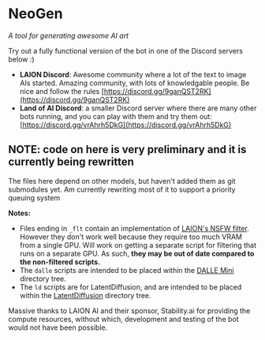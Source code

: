 # NeoGen
*A tool for generating awesome AI art*

Try out a fully functional version of the bot in one of the Discord servers below :)
- **LAION Discord**: Awesome community where a lot of the text to image AIs started. Amazing community, with lots of knowledgable people. Be nice and follow the rules [https://discord.gg/9ganQST2RK](https://discord.gg/9ganQST2RK)
- **Land of AI Discord**: a smaller Discord server where there are many other bots running, and you can play with them and try them out: [https://discord.gg/vrAhrh5DkG](https://discord.gg/vrAhrh5DkG)

## NOTE: code on here is very preliminary and it is currently being rewritten
The files here depend on other models, but haven't added them as git submodules yet.
Am currently rewriting most of it to support a priority queuing system

**Notes:**
- Files ending in `_flt` contain an implementation of [LAION's NSFW filter](https://github.com/LAION-AI/CLIP-based-NSFW-Detector). However they don't work well because they require too much VRAM from a single GPU. Will work on getting a separate script for filtering that runs on a separate GPU.
As such, **they may be out of date compared to the non-filtered scripts.**
- The `dalle` scripts are intended to be placed within the [DALLE Mini](https://github.com/borisdayma/dalle-mini) directory tree.
- The `ld` scripts are for LatentDiffusion, and are intended to be placed within the [LatentDiffusion](https://github.com/CompVis/latent-diffusion) directory tree.


Massive thanks to LAION AI and their sponsor, Stability.ai for providing the compute resources, without which, development and testing of the bot would not have been possible.
